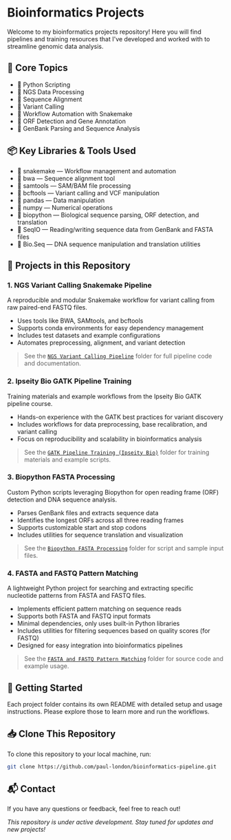# Bioinformatics Projects

Welcome to my bioinformatics projects repository! Here you will find pipelines and training resources that I've developed and worked with to streamline genomic data analysis.

## 🚀 Core Topics

- 🐍 Python Scripting
- 🔎 NGS Data Processing
- 🧬 Sequence Alignment
- 🧫 Variant Calling
- 🧪 Workflow Automation with Snakemake
- 🧬 ORF Detection and Gene Annotation
- 🧾 GenBank Parsing and Sequence Analysis

## 📦 Key Libraries & Tools Used

- 🐍 snakemake — Workflow management and automation
- 🔬 bwa — Sequence alignment tool
- 🔎 samtools — SAM/BAM file processing
- 🧪 bcftools — Variant calling and VCF manipulation
- 🐼 pandas — Data manipulation
- 🔢 numpy — Numerical operations
- 🧬 biopython — Biological sequence parsing, ORF detection, and translation
- 📄 SeqIO — Reading/writing sequence data from GenBank and FASTA files
- 🧠 Bio.Seq — DNA sequence manipulation and translation utilities

## 📁 Projects in this Repository

### 1. NGS Variant Calling Snakemake Pipeline

A reproducible and modular Snakemake workflow for variant calling from raw paired-end FASTQ files.  
- Uses tools like BWA, SAMtools, and bcftools  
- Supports conda environments for easy dependency management  
- Includes test datasets and example configurations  
- Automates preprocessing, alignment, and variant detection  

> See the [`NGS Variant Calling Pipeline`](<./NGS Variant Calling Pipeline>) folder for full pipeline code and documentation.

### 2. Ipseity Bio GATK Pipeline Training

Training materials and example workflows from the Ipseity Bio GATK pipeline course.  
- Hands-on experience with the GATK best practices for variant discovery  
- Includes workflows for data preprocessing, base recalibration, and variant calling  
- Focus on reproducibility and scalability in bioinformatics analysis  

> See the [`GATK Pipeline Training (Ipseity Bio)`](<./GATK Pipeline Training (Ipseity Bio)>) folder for training materials and example scripts.

### 3. Biopython FASTA Processing

Custom Python scripts leveraging Biopython for open reading frame (ORF) detection and DNA sequence analysis.

- Parses GenBank files and extracts sequence data
- Identifies the longest ORFs across all three reading frames
- Supports customizable start and stop codons
- Includes utilities for sequence translation and visualization

> See the [`Biopython FASTA Processing`](<./Biopython FASTA Processing>) folder for script and sample input files.

### 4. FASTA and FASTQ Pattern Matching

A lightweight Python project for searching and extracting specific nucleotide patterns from FASTA and FASTQ files.

- Implements efficient pattern matching on sequence reads
- Supports both FASTA and FASTQ input formats
- Minimal dependencies, only uses built-in Python libraries
- Includes utilities for filtering sequences based on quality scores (for FASTQ)
- Designed for easy integration into bioinformatics pipelines

> See the [`FASTA and FASTQ Pattern Matching`](<./FASTA FASTQ Pattern Matching>) folder for source code and example usage.

## 🛫 Getting Started

Each project folder contains its own README with detailed setup and usage instructions. Please explore those to learn more and run the workflows.

## 📥 Clone This Repository

To clone this repository to your local machine, run:

```bash
git clone https://github.com/paul-london/bioinformatics-pipeline.git
```

## 📬 Contact

If you have any questions or feedback, feel free to reach out!

*This repository is under active development. Stay tuned for updates and new projects!*

